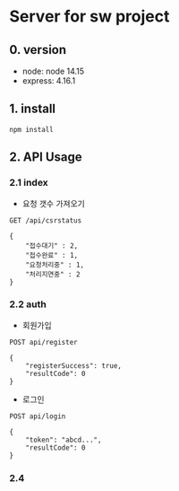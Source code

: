 # Server for sw project

## 0. version

- node: node 14.15
- express: 4.16.1

## 1. install

```
npm install
```

## 2. API Usage

### 2.1 index
*  요청 갯수 가져오기
```HTTP
GET /api/csrstatus

{
    "접수대기" : 2,
    "접수완료" : 1,
    "요청처리중" : 1,
    "처리지연중" : 2
}
```



### 2.2 auth
* 회원가입
```
POST api/register

{
    "registerSuccess": true,
    "resultCode": 0
}
```

* 로그인
```
POST api/login

{
    "token": "abcd...",
    "resultCode": 0
}
```

### 2.4 